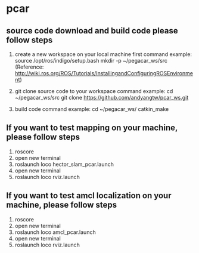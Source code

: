 # pcar

## source code download and build code please follow steps ##
1. create a new workspace on your local machine first
command example:
   source /opt/ros/indigo/setup.bash
   mkdir -p ~/pegacar_ws/src
(Reference: http://wiki.ros.org/ROS/Tutorials/InstallingandConfiguringROSEnvironment)

2. git clone source code to your workspace
command example:
   cd ~/pegacar_ws/src
   git clone https://github.com/andyangtw/pcar_ws.git

3. build code
command example:
   cd ~/pegacar_ws/
   catkin_make


## If you want to test mapping on your machine, please follow steps ##
1. roscore
2. open new terminal
3. roslaunch loco hector_slam_pcar.launch
4. open new terminal
5. roslaunch loco rviz.launch


## If you want to test amcl localization on your machine, please follow steps ##
1. roscore
2. open new terminal
3. roslaunch loco amcl_pcar.launch
4. open new terminal
5. roslaunch loco rviz.launch

